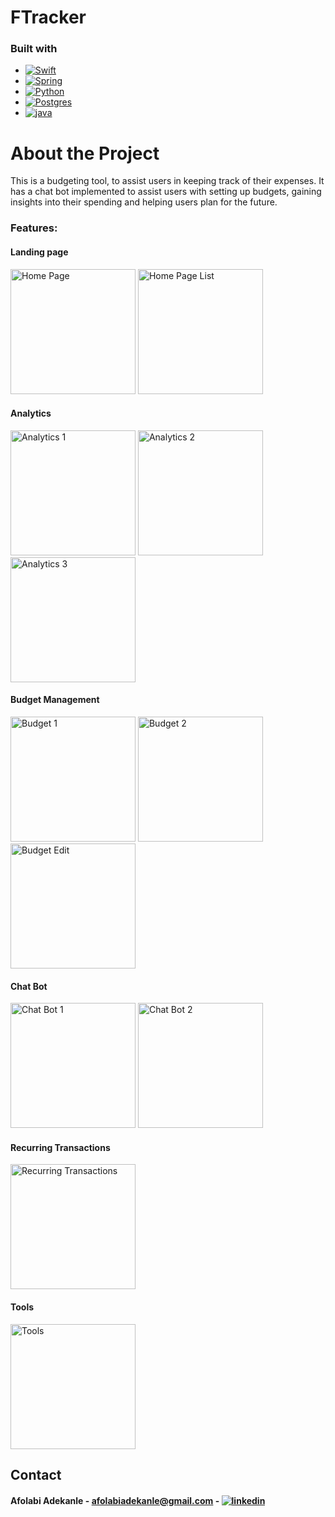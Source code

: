 # FTracker
### Built with
* [![Swift][Swift]][Swift-url]
* [![Spring][SpringBoot]][SpringBoot-url]
* [![Python][Python.py]][Python-url]
* [![Postgres][Postgresql]][Postgresql-url]
* [![java][Java]][Java-url]

# About the Project

This is a budgeting tool, to assist users in keeping track of their expenses. It has a chat bot implemented to assist users with setting up budgets, gaining insights into their spending and helping users plan for the future.

### Features:
#### Landing page
<p>
  <img src="./photos/homepage.png" alt="Home Page" width="200">
  <img src="./photos/homepage_list.png" alt="Home Page List" width="200">
</p>

#### Analytics
<p>
  <img src="./photos/analytics_1.png" alt="Analytics 1" width="200">
  <img src="./photos/analytics_2.png" alt="Analytics 2" width="200">
  <img src="./photos/analytics_3.png" alt="Analytics 3" width="200">
</p>

#### Budget Management
<p>
  <img src="./photos/budget_1.png" alt="Budget 1" width="200">
  <img src="./photos/budget_2.png" alt="Budget 2" width="200">
  <img src="./photos/budget_edit.png" alt="Budget Edit" width="200">
</p>

#### Chat Bot
<p>
  <img src="./photos/chat_bot_1.png" alt="Chat Bot 1" width="200">
  <img src="./photos/chat_bot_2.png" alt="Chat Bot 2" width="200">
</p>

#### Recurring Transactions
<p>
  <img src="./photos/recurring_transactions.png" alt="Recurring Transactions" width="200">
</p>

#### Tools
<p>
  <img src="./photos/tools.png" alt="Tools" width="200">
</p>



## Contact
#### Afolabi Adekanle - afolabiadekanle@gmail.com - [![linkedin][linked-in]][LinkedIn-url]

[Swift]:https://img.shields.io/badge/Swift-F05138?logo=swift&logoColor=white
[Swift-url]:https://www.swift.org/
[Python.py]:https://img.shields.io/badge/python-3670A0?style=for-the-badge&logo=python&logoColor=ffdd54
[Python-url]:https://www.python.org/
[Postgresql]:https://img.shields.io/badge/postgresql-4169e1?style=for-the-badge&logo=postgresql&logoColor=white
[Postgresql-url]:https://www.postgresql.org/
[linked-in]: https://img.shields.io/badge/LinkedIn-0077B5?style=for-the-badge&logo=linkedin&logoColor=white
[LinkedIn-url]: https://www.linkedin.com/in/afolabi-adekanle-68428b1b6/
[SpringBoot]:https://img.shields.io/badge/SpringBoot-6DB33F?style=flat-square&logo=Spring&logoColor=white
[SpringBoot-url]:https://spring.io/
[Java]:https://img.shields.io/badge/Java-ED8B00?style=for-the-badge&logo=openjdk&logoColor=white
[Java-url]:https://www.java.com/en/
